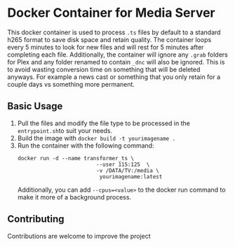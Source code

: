 # Docker Container for Media Server
This docker container is used to process `.ts` files by default to a standard h265 format to save disk space and retain quality. The container loops every 5 minutes to look for new files and will rest for 5 minutes after completing each file. Additionally, the container will ignore any `.grab` folders for Plex and any folder renamed to contain `_dnc` will also be ignored. This is to avoid wasting conversion time on something that will be deleted anyways. For example a news cast or something that you only retain for a couple days vs something more permanent. 

## Basic Usage
1. Pull the files and modify the file type to be processed in the `entrypoint.sh`to suit your needs.
2. Build the image with `docker build -t yourimagename .`
3. Run the container with the following command:
    ```
    docker run -d --name transformer_ts \
                             --user 115:125  \    
                             -v /DATA/TV:/media \
                              yourimagename:latest
    ```
    Additionally, you can add `--cpus=<value>` to the docker run command to make it more of a background process.

## Contributing
Contributions are welcome to improve the project
